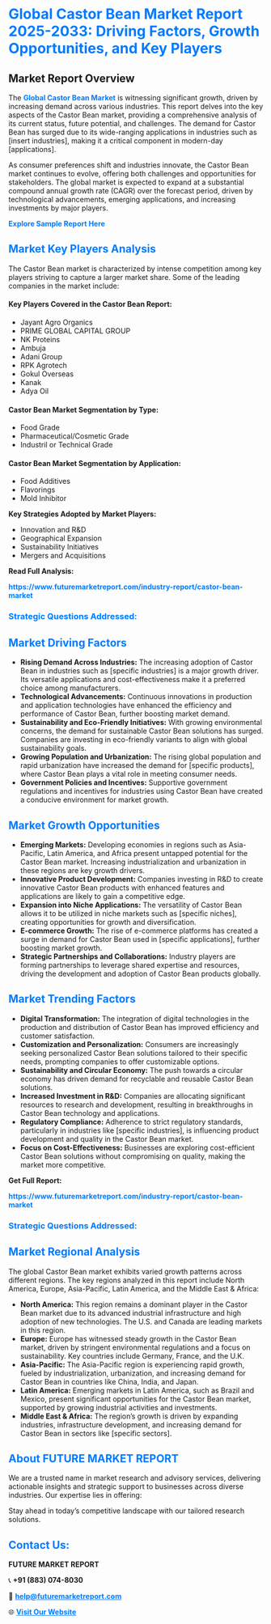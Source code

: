<h1 style="color: #007BFF;">Global Castor Bean Market Report 2025-2033: Driving Factors, Growth Opportunities, and Key Players</h1>

<section id="overview">
<h2>Market Report Overview</h2>
<p>The <a href="https://www.futuremarketreport.com/industry-report/castor-bean-market" style="color: #007BFF; text-decoration: none;"><strong>Global Castor Bean Market</strong></a> is witnessing significant growth, driven by increasing demand across various industries. This report delves into the key aspects of the Castor Bean market, providing a comprehensive analysis of its current status, future potential, and challenges. The demand for Castor Bean has surged due to its wide-ranging applications in industries such as [insert industries], making it a critical component in modern-day [applications].</p>
<p>As consumer preferences shift and industries innovate, the Castor Bean market continues to evolve, offering both challenges and opportunities for stakeholders. The global market is expected to expand at a substantial compound annual growth rate (CAGR) over the forecast period, driven by technological advancements, emerging applications, and increasing investments by major players.</p>
</section>

<section id="overview">
<p><a href="https://www.futuremarketreport.com/request-sample/reportId=84739" style="color: #007BFF; text-decoration: none;"><strong>Explore Sample Report Here</strong></a></p>
</section>

<section id="key-players">
<h2 style="color: #007BFF;">Market Key Players Analysis</h2>
<p>The Castor Bean market is characterized by intense competition among key players striving to capture a larger market share. Some of the leading companies in the market include:</p>
<h4>Key Players Covered in the Castor Bean Report:</h4>
<ul><li>Jayant Agro Organics</li><li>PRIME GLOBAL CAPITAL GROUP</li><li>NK Proteins</li><li>Ambuja</li><li>Adani Group</li><li>RPK Agrotech</li><li>Gokul Overseas</li><li>Kanak</li><li>Adya Oil</li></ul>
<h4>Castor Bean Market Segmentation by Type:</h4>
<ul><li>Food Grade</li><li>Pharmaceutical/Cosmetic Grade</li><li>Industril or Technical Grade</li></ul>

<h4>Castor Bean Market Segmentation by Application:</h4>
<ul><li>Food Additives</li><li>Flavorings</li><li>Mold Inhibitor</li></ul>
<p><strong>Key Strategies Adopted by Market Players:</strong></p>
<ul>
<li>Innovation and R&D</li>
<li>Geographical Expansion</li>
<li>Sustainability Initiatives</li>
<li>Mergers and Acquisitions</li>
</ul>
</section>

<section>
<p><strong>Read Full Analysis: </strong></p><a href="https://www.futuremarketreport.com/industry-report/castor-bean-market" style="color: #007BFF; text-decoration: none;"><strong>https://www.futuremarketreport.com/industry-report/castor-bean-market</strong></a>
<h3 style="color: #007BFF;">Strategic Questions Addressed:</h3>
</section>

<section id="driving-factors">
<h2 style="color: #007BFF;">Market Driving Factors</h2>
<ul>
<li><strong>Rising Demand Across Industries:</strong> The increasing adoption of Castor Bean in industries such as [specific industries] is a major growth driver. Its versatile applications and cost-effectiveness make it a preferred choice among manufacturers.</li>
<li><strong>Technological Advancements:</strong> Continuous innovations in production and application technologies have enhanced the efficiency and performance of Castor Bean, further boosting market demand.</li>
<li><strong>Sustainability and Eco-Friendly Initiatives:</strong> With growing environmental concerns, the demand for sustainable Castor Bean solutions has surged. Companies are investing in eco-friendly variants to align with global sustainability goals.</li>
<li><strong>Growing Population and Urbanization:</strong> The rising global population and rapid urbanization have increased the demand for [specific products], where Castor Bean plays a vital role in meeting consumer needs.</li>
<li><strong>Government Policies and Incentives:</strong> Supportive government regulations and incentives for industries using Castor Bean have created a conducive environment for market growth.</li>
</ul>
</section>

<section id="growth-opportunities">
<h2 style="color: #007BFF;">Market Growth Opportunities</h2>
<ul>
<li><strong>Emerging Markets:</strong> Developing economies in regions such as Asia-Pacific, Latin America, and Africa present untapped potential for the Castor Bean market. Increasing industrialization and urbanization in these regions are key growth drivers.</li>
<li><strong>Innovative Product Development:</strong> Companies investing in R&D to create innovative Castor Bean products with enhanced features and applications are likely to gain a competitive edge.</li>
<li><strong>Expansion into Niche Applications:</strong> The versatility of Castor Bean allows it to be utilized in niche markets such as [specific niches], creating opportunities for growth and diversification.</li>
<li><strong>E-commerce Growth:</strong> The rise of e-commerce platforms has created a surge in demand for Castor Bean used in [specific applications], further boosting market growth.</li>
<li><strong>Strategic Partnerships and Collaborations:</strong> Industry players are forming partnerships to leverage shared expertise and resources, driving the development and adoption of Castor Bean products globally.</li>
</ul>
</section>

<section id="trending-factors">
<h2 style="color: #007BFF;">Market Trending Factors</h2>
<ul>
<li><strong>Digital Transformation:</strong> The integration of digital technologies in the production and distribution of Castor Bean has improved efficiency and customer satisfaction.</li>
<li><strong>Customization and Personalization:</strong> Consumers are increasingly seeking personalized Castor Bean solutions tailored to their specific needs, prompting companies to offer customizable options.</li>
<li><strong>Sustainability and Circular Economy:</strong> The push towards a circular economy has driven demand for recyclable and reusable Castor Bean solutions.</li>
<li><strong>Increased Investment in R&D:</strong> Companies are allocating significant resources to research and development, resulting in breakthroughs in Castor Bean technology and applications.</li>
<li><strong>Regulatory Compliance:</strong> Adherence to strict regulatory standards, particularly in industries like [specific industries], is influencing product development and quality in the Castor Bean market.</li>
<li><strong>Focus on Cost-Effectiveness:</strong> Businesses are exploring cost-efficient Castor Bean solutions without compromising on quality, making the market more competitive.</li>
</ul>
</section>

<section>
<p><strong>Get Full Report: </strong></p><a href="https://www.futuremarketreport.com/industry-report/castor-bean-market" style="color: #007BFF; text-decoration: none;"><strong>https://www.futuremarketreport.com/industry-report/castor-bean-market</strong></a>
<h3 style="color: #007BFF;">Strategic Questions Addressed:</h3>
</section>


<section id="regional-analysis">
<h2 style="color: #007BFF;">Market Regional Analysis</h2>
<p>The global Castor Bean market exhibits varied growth patterns across different regions. The key regions analyzed in this report include North America, Europe, Asia-Pacific, Latin America, and the Middle East & Africa:</p>
<ul>
<li><strong>North America:</strong> This region remains a dominant player in the Castor Bean market due to its advanced industrial infrastructure and high adoption of new technologies. The U.S. and Canada are leading markets in this region.</li>
<li><strong>Europe:</strong> Europe has witnessed steady growth in the Castor Bean market, driven by stringent environmental regulations and a focus on sustainability. Key countries include Germany, France, and the U.K.</li>
<li><strong>Asia-Pacific:</strong> The Asia-Pacific region is experiencing rapid growth, fueled by industrialization, urbanization, and increasing demand for Castor Bean in countries like China, India, and Japan.</li>
<li><strong>Latin America:</strong> Emerging markets in Latin America, such as Brazil and Mexico, present significant opportunities for the Castor Bean market, supported by growing industrial activities and investments.</li>
<li><strong>Middle East & Africa:</strong> The region’s growth is driven by expanding industries, infrastructure development, and increasing demand for Castor Bean in sectors like [specific sectors].</li>
</ul>
</section>

<footer>
<h2 style="color: #007BFF;">About FUTURE MARKET REPORT</h2>
<p>We are a trusted name in market research and advisory services, delivering actionable insights and strategic support to businesses across diverse industries. Our expertise lies in offering:</p>

<p>Stay ahead in today’s competitive landscape with our tailored research solutions.</p>

<h2 style="color: #007BFF;">Contact Us:</h2>
<p><strong>FUTURE MARKET REPORT</strong></p>
<p>📞 <strong>+91 (883) 074-8030</strong></p>
<p>📧 <strong><a href="mailto:help@futuremarketreport.com" style="color: #007BFF;">help@futuremarketreport.com</a></strong></p>
<p>🌐 <strong><a href="https://www.futuremarketreport.com/" style="color: #007BFF;">Visit Our Website</a></strong></p>
</footer>